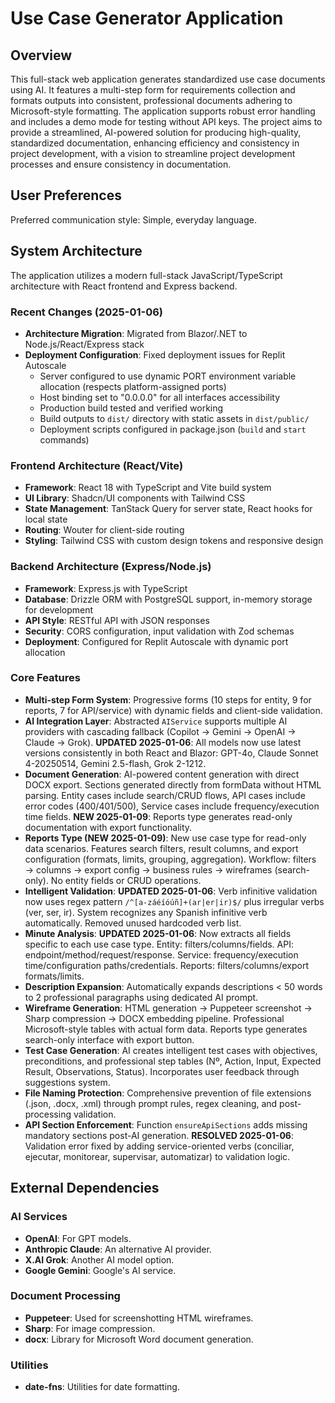 # Use Case Generator Application

## Overview
This full-stack web application generates standardized use case documents using AI. It features a multi-step form for requirements collection and formats outputs into consistent, professional documents adhering to Microsoft-style formatting. The application supports robust error handling and includes a demo mode for testing without API keys. The project aims to provide a streamlined, AI-powered solution for producing high-quality, standardized documentation, enhancing efficiency and consistency in project development, with a vision to streamline project development processes and ensure consistency in documentation.

## User Preferences
Preferred communication style: Simple, everyday language.

## System Architecture
The application utilizes a modern full-stack JavaScript/TypeScript architecture with React frontend and Express backend.

### Recent Changes (2025-01-06)
- **Architecture Migration**: Migrated from Blazor/.NET to Node.js/React/Express stack
- **Deployment Configuration**: Fixed deployment issues for Replit Autoscale
  - Server configured to use dynamic PORT environment variable allocation (respects platform-assigned ports)
  - Host binding set to "0.0.0.0" for all interfaces accessibility
  - Production build tested and verified working
  - Build outputs to `dist/` directory with static assets in `dist/public/`
  - Deployment scripts configured in package.json (`build` and `start` commands)

### Frontend Architecture (React/Vite)
- **Framework**: React 18 with TypeScript and Vite build system
- **UI Library**: Shadcn/UI components with Tailwind CSS
- **State Management**: TanStack Query for server state, React hooks for local state
- **Routing**: Wouter for client-side routing
- **Styling**: Tailwind CSS with custom design tokens and responsive design

### Backend Architecture (Express/Node.js)
- **Framework**: Express.js with TypeScript
- **Database**: Drizzle ORM with PostgreSQL support, in-memory storage for development
- **API Style**: RESTful API with JSON responses
- **Security**: CORS configuration, input validation with Zod schemas
- **Deployment**: Configured for Replit Autoscale with dynamic port allocation

### Core Features
- **Multi-step Form System**: Progressive forms (10 steps for entity, 9 for reports, 7 for API/service) with dynamic fields and client-side validation.
- **AI Integration Layer**: Abstracted `AIService` supports multiple AI providers with cascading fallback (Copilot → Gemini → OpenAI → Claude → Grok). **UPDATED 2025-01-06**: All models now use latest versions consistently in both React and Blazor: GPT-4o, Claude Sonnet 4-20250514, Gemini 2.5-flash, Grok 2-1212.
- **Document Generation**: AI-powered content generation with direct DOCX export. Sections generated directly from formData without HTML parsing. Entity cases include search/CRUD flows, API cases include error codes (400/401/500), Service cases include frequency/execution time fields. **NEW 2025-01-09**: Reports type generates read-only documentation with export functionality.
- **Reports Type (NEW 2025-01-09)**: New use case type for read-only data scenarios. Features search filters, result columns, and export configuration (formats, limits, grouping, aggregation). Workflow: filters → columns → export config → business rules → wireframes (search-only). No entity fields or CRUD operations.
- **Intelligent Validation**: **UPDATED 2025-01-06**: Verb infinitive validation now uses regex pattern `/^[a-záéíóúñ]+(ar|er|ir)$/` plus irregular verbs (ver, ser, ir). System recognizes any Spanish infinitive verb automatically. Removed unused hardcoded verb list.
- **Minute Analysis**: **UPDATED 2025-01-06**: Now extracts all fields specific to each use case type. Entity: filters/columns/fields. API: endpoint/method/request/response. Service: frequency/execution time/configuration paths/credentials. Reports: filters/columns/export formats/limits.
- **Description Expansion**: Automatically expands descriptions < 50 words to 2 professional paragraphs using dedicated AI prompt.
- **Wireframe Generation**: HTML generation → Puppeteer screenshot → Sharp compression → DOCX embedding pipeline. Professional Microsoft-style tables with actual form data. Reports type generates search-only interface with export button.
- **Test Case Generation**: AI creates intelligent test cases with objectives, preconditions, and professional step tables (Nº, Action, Input, Expected Result, Observations, Status). Incorporates user feedback through suggestions system.
- **File Naming Protection**: Comprehensive prevention of file extensions (.json, .docx, .xml) through prompt rules, regex cleaning, and post-processing validation.
- **API Section Enforcement**: Function `ensureApiSections` adds missing mandatory sections post-AI generation. **RESOLVED 2025-01-06**: Validation error fixed by adding service-oriented verbs (conciliar, ejecutar, monitorear, supervisar, automatizar) to validation logic.

## External Dependencies

### AI Services
- **OpenAI**: For GPT models.
- **Anthropic Claude**: An alternative AI provider.
- **X.AI Grok**: Another AI model option.
- **Google Gemini**: Google's AI service.

### Document Processing
- **Puppeteer**: Used for screenshotting HTML wireframes.
- **Sharp**: For image compression.
- **docx**: Library for Microsoft Word document generation.

### Utilities
- **date-fns**: Utilities for date formatting.